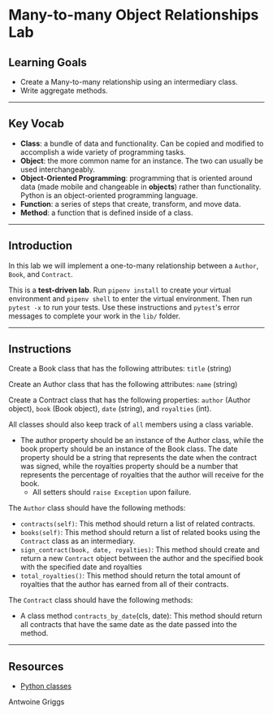 # Many-to-many Object Relationships Lab

## Learning Goals

- Create a Many-to-many relationship using an intermediary class.
- Write aggregate methods.

***

## Key Vocab

- **Class**: a bundle of data and functionality. Can be copied and modified to
accomplish a wide variety of programming tasks.
- **Object**: the more common name for an instance. The two can usually be used
interchangeably.
- **Object-Oriented Programming**: programming that is oriented around data
(made mobile and changeable in **objects**) rather than functionality. Python
is an object-oriented programming language.
- **Function**: a series of steps that create, transform, and move data.
- **Method**: a function that is defined inside of a class.

***

## Introduction

In this lab we will implement a one-to-many relationship between a `Author`, `Book`, and `Contract`.

This is a **test-driven lab**. Run `pipenv install` to create your virtual
environment and `pipenv shell` to enter the virtual environment. Then run
`pytest -x` to run your tests. Use these instructions and `pytest`'s error
messages to complete your work in the `lib/` folder.

***

## Instructions

Create a Book class that has the following attributes:  `title` (string)

Create an Author class that has the following attributes: `name` (string)

Create a Contract class that has the following properties:
`author` (Author object), `book` (Book object), `date` (string), and `royalties`
(int).

All classes should also keep track of `all` members using a class variable.

- The author property should be an instance of the Author class, while the book
  property should be an instance of the Book class. The date property should be a
  string that represents the date when the contract was signed, while the
  royalties property should be a number that represents the percentage of
  royalties that the author will receive for the book.
  - All setters should `raise Exception` upon failure.

The `Author` class should have the following methods:

- `contracts(self)`: This method should return a list of related contracts.
- `books(self)`: This method should return a list of related books using the
  `Contract` class as an intermediary.
- `sign_contract(book, date, royalties)`: This method should create and return a
  new `Contract` object between the author and the specified book with the
  specified date and royalties
- `total_royalties()`: This method should return the total amount of royalties
  that the author has earned from all of their contracts.

The `Contract` class should have the following methods:

- A class method `contracts_by_date`(cls, date): This method should return all
  contracts that have the same date as the date passed into the method.

***

## Resources

- [Python classes](https://docs.python.org/3/tutorial/classes.html)

Antwoine Griggs
